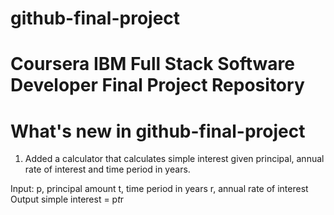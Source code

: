# github-final-project
# Coursera IBM Full Stack Software Developer Final Project Repository

# What's new in github-final-project
1) Added a calculator that calculates simple interest given principal, annual rate of interest and time period in years.

Input:
   p, principal amount
   t, time period in years
   r, annual rate of interest
Output
   simple interest = p*t*r
